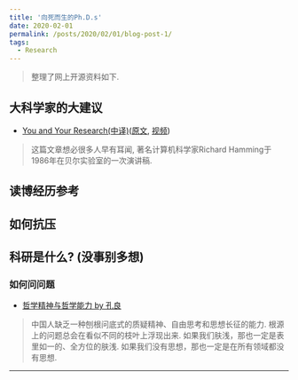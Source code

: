 ```yaml
---
title: '向死而生的Ph.D.s'
date: 2020-02-01
permalink: /posts/2020/02/01/blog-post-1/
tags:
  - Research
---
```


 > 整理了网上开源资料如下.

## 大科学家的大建议
 - [You and Your Research(中译)](https://blog.csdn.net/dvstream/article/details/6741466)([原文](https://www.cs.virginia.edu/~robins/YouAndYourResearch.html), [视频](https://www.youtube.com/watch?v=a1zDuOPkMSw))
 > 这篇文章想必很多人早有耳闻, 著名计算机科学家Richard Hamming于1986年在贝尔实验室的一次演讲稿.


## 读博经历参考

## 如何抗压

## 科研是什么? (没事别多想)

### 如何问问题
 - [哲学精神与哲学能力 by 孔良](https://zhuanlan.zhihu.com/p/38449959)
 > 中国人缺乏一种刨根问底式的质疑精神、自由思考和思想长征的能力. 根源上的问题总会在看似不同的枝叶上浮现出来. 如果我们肤浅，那也一定是表里如一的、全方位的肤浅. 如果我们没有思想，那也一定是在所有领域都没有思想.



------